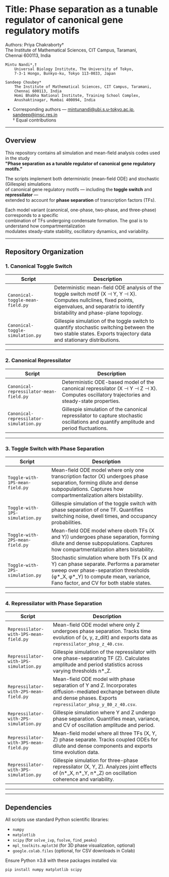 Title: Phase separation as a tunable regulator of canonical gene regulatory motifs
===================================


Authors:
    Priya Chakraborty†  
        The Institute of Mathematical Sciences, CIT Campus, Taramani,  
        Chennai 600113, India  

    Mintu Nandi*,†  
        Universal Biology Institute, The University of Tokyo,  
        7-3-1 Hongo, Bunkyo-ku, Tokyo 113-0033, Japan  

    Sandeep Choubey*  
        The Institute of Mathematical Sciences, CIT Campus, Taramani,  
        Chennai 600113, India  
        Homi Bhabha National Institute, Training School Complex,  
        Anushaktinagar, Mumbai 400094, India  

* Corresponding authors — mintunandi@ubi.s.u-tokyo.ac.jp, sandeep@imsc.res.in  
† Equal contributions  

-------------------------------------------------------------------------------
Overview
-------------------------------------------------------------------------------
This repository contains all simulation and mean-field analysis codes used in the study  
**"Phase separation as a tunable regulator of canonical gene regulatory motifs."**

The scripts implement both deterministic (mean-field ODE) and stochastic (Gillespie) simulations  
of canonical gene regulatory motifs — including the **toggle switch** and **repressilator** —  
extended to account for **phase separation** of transcription factors (TFs).

Each model variant (canonical, one-phase, two-phase, and three-phase) corresponds to a specific  
combination of TFs undergoing condensate formation. The goal is to understand how compartmentalization  
modulates steady-state stability, oscillatory dynamics, and variability.

-------------------------------------------------------------------------------
Repository Organization
-------------------------------------------------------------------------------

### 1. Canonical Toggle Switch
| Script | Description |
|--------|--------------|
| `Canonical-toggle-mean-field.py` | Deterministic mean-field ODE analysis of the toggle switch motif (X ⊣ Y, Y ⊣ X). Computes nullclines, fixed points, eigenvalues, and separatrix to identify bistability and phase-plane topology. |
| `Canonical-toggle-simulation.py` | Gillespie simulation of the toggle switch to quantify stochastic switching between the two stable states. Exports trajectory data and stationary distributions. |

---

### 2. Canonical Repressilator
| Script | Description |
|--------|--------------|
| `Canonical-repressilator-mean-field.py` | Deterministic ODE-based model of the canonical repressilator (X ⊣ Y ⊣ Z ⊣ X). Computes oscillatory trajectories and steady-state properties. |
| `Canonical-repressilator-simulation.py` | Gillespie simulation of the canonical repressilator to capture stochastic oscillations and quantify amplitude and period fluctuations. |

---

### 3. Toggle Switch with Phase Separation
| Script | Description |
|--------|--------------|
| `Toggle-with-1PS-mean-field.py` | Mean-field ODE model where only one transcription factor (X) undergoes phase separation, forming dilute and dense subpopulations. Captures how compartmentalization alters bistability. |
| `Toggle-with-1PS-simulation.py` | Gillespie simulation of the toggle switch with phase separation of one TF. Quantifies switching noise, dwell times, and occupancy probabilities. |
| `Toggle-with-2PS-mean-field.py` | Mean-field ODE model where oboth TFs (X and Y)) undergoes phase separation, forming dilute and dense subpopulations. Captures how compartmentalization alters bistability. |
| `Toggle-with-2PS-simulation.py` | Stochastic simulation where both TFs (X and Y) can phase separate. Performs a parameter sweep over phase-separation thresholds (φ*_X, φ*_Y) to compute mean, variance, Fano factor, and CV for both stable states. |

---

### 4. Repressilator with Phase Separation
| Script | Description |
|--------|--------------|
| `Repressilator-with-1PS-mean-field.py` | Mean-field ODE model where only Z undergoes phase separation. Tracks time evolution of (x, y, z_dilt) and exports data as `repressilator_phsp_z_40.csv`. |
| `Repressilator-with-1PS-simulation.py` | Gillespie simulation of the repressilator with one phase-separating TF (Z). Calculates amplitude and period statistics across varying thresholds n*_Z. |
| `Repressilator-with-2PS-mean-field.py` | Mean-field ODE model with phase separation of Y and Z. Incorporates diffusion-mediated exchange between dilute and dense phases. Exports `repressilator_phsp_y_80_z_40.csv`. |
| `Repressilator-with-2PS-simulation.py` | Gillespie simulation where Y and Z undergo phase separation. Quantifies mean, variance, and CV of oscillation amplitude and period. |
| `Repressilator-with-3PS-mean-field.py` | Mean-field model where all three TFs (X, Y, Z) phase separate. Tracks coupled ODEs for dilute and dense components and exports time evolution data. |
| `Repressilator-with-3PS-simulation.py` | Gillespie simulation for three-phase repressilator (X, Y, Z). Analyzes joint effects of (n*_X, n*_Y, n*_Z) on oscillation coherence and variability. |

---

-------------------------------------------------------------------------------
Dependencies
-------------------------------------------------------------------------------
All scripts use standard Python scientific libraries:
- `numpy`
- `matplotlib`
- `scipy` (for `solve_ivp`, `fsolve`, `find_peaks`)
- `mpl_toolkits.mplot3d` (for 3D phase visualization, optional)
- `google.colab.files` (optional, for CSV downloads in Colab)

Ensure Python ≥3.8 with these packages installed via:
```bash
pip install numpy matplotlib scipy
